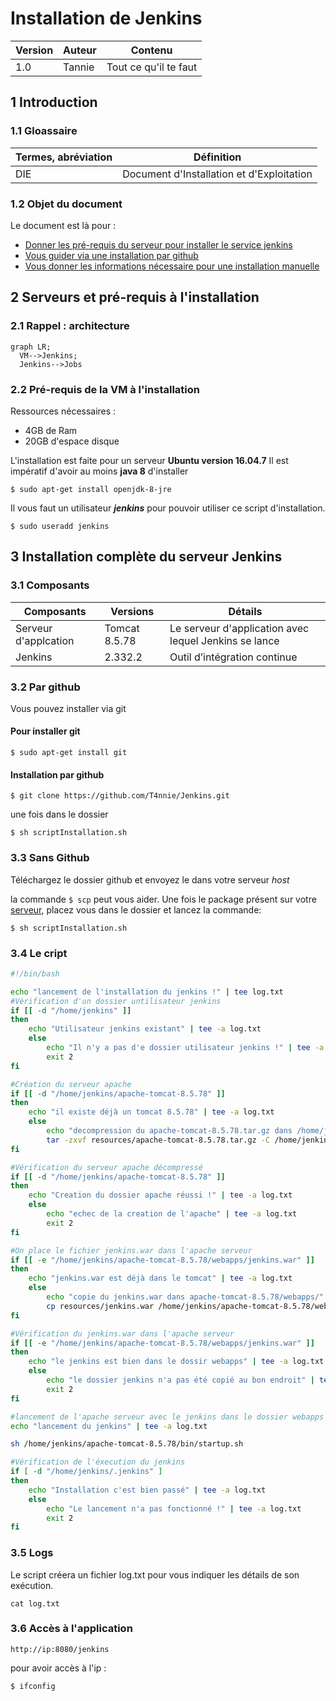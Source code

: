 # Installation de Jenkins

| Version | Auteur | Contenu               |
| ------- | ------ | --------------------- |
| 1.0     | Tannie | Tout ce qu'il te faut |

## 1 Introduction

### 1.1 Gloassaire

| Termes, abréviation | Définition                                |
| ------------------- | ----------------------------------------- |
| DIE                 | Document d'Installation et d'Exploitation |

### 1.2 Objet du document

Le document est là pour :

- [Donner les pré-requis du serveur pour installer le service jenkins](#22-pré-requis-à-linstallation)
- [Vous guider via une installation par github](#32-par-github)
- [Vous donner les informations nécessaire pour une installation manuelle](#33-sans-github)

## 2 Serveurs et pré-requis à l'installation

### 2.1 Rappel : architecture

```mermaid
graph LR;
  VM-->Jenkins;
  Jenkins-->Jobs
```

### 2.2 Pré-requis de la VM à l'installation

Ressources nécessaires :

- 4GB de Ram
- 20GB d'espace disque

L'installation est faite pour un serveur **Ubuntu version 16.04.7**
Il est impératif d'avoir au moins **java 8** d'installer

`$ sudo apt-get install openjdk-8-jre`

Il vous faut un utilisateur **_jenkins_** pour pouvoir utiliser ce script d'installation.

`$ sudo useradd jenkins`

## 3 Installation complète du serveur Jenkins

### 3.1 Composants

| Composants           | Versions      | Détails                                               |
| -------------------- | ------------- | ----------------------------------------------------- |
| Serveur d'applcation | Tomcat 8.5.78 | Le serveur d'application avec lequel Jenkins se lance |
| Jenkins              | 2.332.2       | Outil d’intégration continue                          |

### 3.2 Par github

Vous pouvez installer via git

#### Pour installer git

`$ sudo apt-get install git`

#### Installation par github

`$ git clone https://github.com/T4nnie/Jenkins.git`

une fois dans le dossier

`$ sh scriptInstallation.sh`

### 3.3 Sans Github

Téléchargez le dossier github et envoyez le dans votre serveur _host_

la commande `$ scp` peut vous aider.
Une fois le package présent sur votre [serveur](#2-serveurs-et-pré-requis-à-linstallation), placez vous dans le dossier et lancez la commande:

`$ sh scriptInstallation.sh`

### 3.4 Le cript

```bash
#!/bin/bash

echo "lancement de l'installation du jenkins !" | tee log.txt
#Vérification d'un dossier untilisateur jenkins
if [[ -d "/home/jenkins" ]]
then
    echo "Utilisateur jenkins existant" | tee -a log.txt
    else
        echo "Il n'y a pas d'e dossier utilisateur jenkins !" | tee -a log.txt
        exit 2
fi

#Création du serveur apache
if [[ -d "/home/jenkins/apache-tomcat-8.5.78" ]]
then
    echo "il existe déjà un tomcat 8.5.78" | tee -a log.txt
    else
        echo "decompression du apache-tomcat-8.5.78.tar.gz dans /home/jenkins" | tee -a log.txt
        tar -zxvf resources/apache-tomcat-8.5.78.tar.gz -C /home/jenkins/
fi

#Vérification du serveur apache décompressé
if [[ -d "/home/jenkins/apache-tomcat-8.5.78" ]]
then
    echo "Creation du dossier apache réussi !" | tee -a log.txt
    else
        echo "echec de la creation de l'apache" | tee -a log.txt
        exit 2
fi

#On place le fichier jenkins.war dans l'apache serveur
if [[ -e "/home/jenkins/apache-tomcat-8.5.78/webapps/jenkins.war" ]]
then
    echo "jenkins.war est déjà dans le tomcat" | tee -a log.txt
    else
        echo "copie du jenkins.war dans apache-tomcat-8.5.78/webapps/" | tee -a log.txt
        cp resources/jenkins.war /home/jenkins/apache-tomcat-8.5.78/webapps/
fi

#Vérification du jenkins.war dans l'apache serveur
if [[ -e "/home/jenkins/apache-tomcat-8.5.78/webapps/jenkins.war" ]]
then
    echo "le jenkins est bien dans le dossir webapps" | tee -a log.txt
    else
        echo "le dossier jenkins n'a pas été copié au bon endroit" | tee -a log.txt
        exit 2
fi

#lancement de l'apache serveur avec le jenkins dans le dossier webapps
echo "lancement du jenkins" | tee -a log.txt

sh /home/jenkins/apache-tomcat-8.5.78/bin/startup.sh

#Vérification de l'éxecution du jenkins
if [ -d "/home/jenkins/.jenkins" ]
then
    echo "Installation c'est bien passé" | tee -a log.txt
    else
        echo "Le lancement n'a pas fonctionné !" | tee -a log.txt
        exit 2
fi
```

### 3.5 Logs

Le script créera un fichier log.txt pour vous indiquer les détails de son exécution.

`cat log.txt`

### 3.6 Accès à l'application

`http://ip:8080/jenkins`

pour avoir accès à l'ip :

`$ ifconfig`
